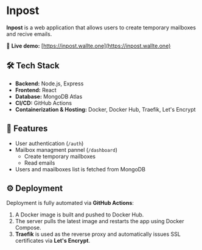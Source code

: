 # Inpost

**Inpost** is a web application that allows users to create temporary mailboxes and recive emails.

🔗 **Live demo:** [https://inpost.wallte.one](https://inpost.wallte.one)  

## 🛠️ Tech Stack

- **Backend:** Node.js, Express  
- **Frontend:** React
- **Database:** MongoDB Atlas  
- **CI/CD:** GitHub Actions  
- **Containerization & Hosting:** Docker, Docker Hub, Traefik, Let's Encrypt  



## 🚀 Features

- User authentication (`/auth`)
- Mailbox managment pannel (`/dashboard`)
  - Create temporary mailboxes
  - Read emails
- Users and maailboxes list is fetched from MongoDB 

  

## ⚙️ Deployment

Deployment is fully automated via **GitHub Actions**:

1. A Docker image is built and pushed to Docker Hub.
2. The server pulls the latest image and restarts the app using Docker Compose.
3. **Traefik** is used as the reverse proxy and automatically issues SSL certificates via **Let's Encrypt**.
